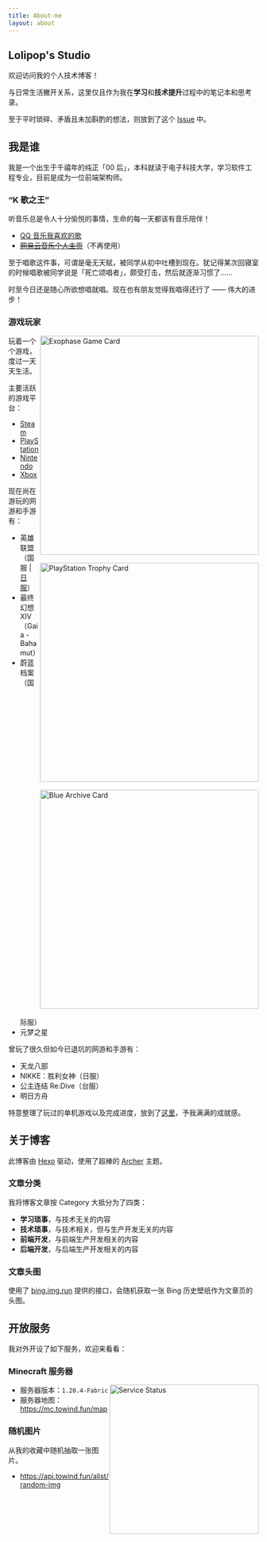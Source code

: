 ```yaml
---
title: About-me
layout: about
---
```


## Lolipop's Studio

欢迎访问我的个人技术博客！

与日常生活撇开关系，这里仅且作为我在**学习**和**技术提升**过程中的笔记本和思考录。

至于平时琐碎、矛盾且未加斟酌的想法，则放到了这个 [Issue](https://github.com/LolipopJ/LolipopJ/issues/2) 中。

## 我是谁

我是一个出生于千禧年的纯正「00 后」，本科就读于电子科技大学，学习软件工程专业，目前是成为一位前端架构师。

### “K 歌之王”

听音乐总是令人十分愉悦的事情，生命的每一天都该有音乐陪伴！

- [QQ 音乐我喜欢的歌](https://y.qq.com/n/yqq/playlist/1204219211.html)
- ~~[网易云音乐个人主页](https://music.163.com/#/user/home?id=261856338)~~（不再使用）

至于唱歌这件事，可谓是毫无天赋，被同学从初中吐槽到现在。犹记得某次回寝室的时候唱歌被同学说是「死亡颂唱者」，颇受打击，然后就逐渐习惯了……

时至今日还是随心所欲想唱就唱。现在也有朋友觉得我唱得还行了 —— 伟大的进步！

### 游戏玩家

<img alt="Exophase Game Card" src="https://card.exophase.com/2/0/264160.png" width="440" style="margin: 0 0 1rem; float: right; clear: both; border-radius: 2px;">

<img alt="PlayStation Trophy Card" src="https://card.psnprofiles.com/1/KNKDaisy.png" width="440" style="margin: 0 0 1rem; float: right; clear: both; border-radius: 2px;">

<img alt="Blue Archive Card" src="https://cdn.jsdelivr.net/gh/lolipopj/LolipopJ.github.io/about/blue-archive-card.jpg" width="440" style="margin: 0 0 1rem; float: right; clear: both; border-radius: 2px;">

玩着一个个游戏，度过一天天生活。

主要活跃的游戏平台：

- [Steam](https://steamcommunity.com/id/lolipopj_703)
- [PlayStation](https://www.exophase.com/psn/user/KNKDaisy)
- [Nintendo](https://www.exophase.com/nintendo/user/ff7e9abe3e49da78)
- [Xbox](https://www.exophase.com/xbox/user/Lolipop703)

现在尚在游玩的网游和手游有：

- 英雄联盟（国服 | [日服](https://www.op.gg/summoners/jp/%E5%A4%A9%E7%AB%A5%E6%84%9B%E9%BA%97%E7%B5%B2-85745)）
- 最终幻想 XIV（Gaia - Bahamut）
- 蔚蓝档案（国际服）
- 元梦之星

曾玩了很久但如今已退坑的网游和手游有：

- 天龙八部
- NIKKE：胜利女神（日服）
- 公主连结 Re:Dive（台服）
- 明日方舟

特意整理了玩过的单机游戏以及完成进度，放到了[这里](https://github.com/LolipopJ/LolipopJ/issues/2#issuecomment-1071099334)，予我满满的成就感。

## 关于博客

此博客由 [Hexo](https://hexo.io) 驱动，使用了超棒的 [Archer](https://github.com/fi3ework/hexo-theme-archer) 主题。

### 文章分类

我将博客文章按 Category 大抵分为了四类：

- **学习琐事**，与技术无关的内容
- **技术琐事**，与技术相关，但与生产开发无关的内容
- **前端开发**，与前端生产开发相关的内容
- **后端开发**，与后端生产开发相关的内容

### 文章头图

使用了 [bing.img.run](https://bing.img.run) 提供的接口，会随机获取一张 Bing 历史壁纸作为文章页的头图。

## 开放服务

我对外开设了如下服务，欢迎来看看：

### Minecraft 服务器

<img alt="Service Status" src="https://mcapi.us/server/image?ip=mc.towind.fun" width="300" style="margin: 0; float: right; clear: both; border-radius: 2px;">

- 服务器版本：`1.20.4-Fabric`
- 服务器地图：<https://mc.towind.fun/map>

### 随机图片

从我的收藏中随机抽取一张图片。

- <https://api.towind.fun/alist/random-img>
